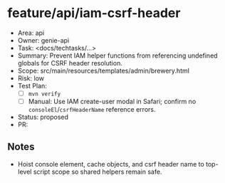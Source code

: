 # feature/api/iam-csrf-header

- Area: api
- Owner: genie-api
- Task: <docs/techtasks/...>
- Summary: Prevent IAM helper functions from referencing undefined globals for CSRF header resolution.
- Scope: src/main/resources/templates/admin/brewery.html
- Risk: low
- Test Plan:
  - [ ] `mvn verify`
  - [ ] Manual: Use IAM create-user modal in Safari; confirm no `consoleEl`/`csrfHeaderName` reference errors.
- Status: proposed
- PR: <tbd>

## Notes
- Hoist console element, cache objects, and csrf header name to top-level script scope so shared helpers remain safe.
